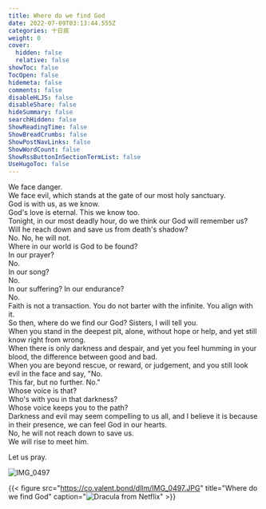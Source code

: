 ```yaml
---
title: Where do we find God
date: 2022-07-09T03:13:44.555Z
categories: 十日痰
weight: 0
cover:
  hidden: false
  relative: false
showToc: false
TocOpen: false
hidemeta: false
comments: false
disableHLJS: false
disableShare: false
hideSummary: false
searchHidden: false
ShowReadingTime: false
ShowBreadCrumbs: false
ShowPostNavLinks: false
ShowWordCount: false
ShowRssButtonInSectionTermList: false
UseHugoToc: false
---
```

We face danger.  
We face evil, which stands at the gate of our most holy sanctuary.  
God is with us, as we know.  
God's love is eternal. This we know too.  
Tonight, in our most deadly hour, do we think our God will remember us?  
Will he reach down and save us from death's shadow?  
No. No, he will not.  
Where in our world is God to be found?  
In our prayer?  
No.  
In our song?  
No.  
In our suffering? In our endurance?  
No.  
Faith is not a transaction. You do not barter with the infinite. You align with it.  
So then, where do we find our God? Sisters, I will tell you.  
When you stand in the deepest pit, alone, without hope or help, and yet still know right from wrong.  
When there is only darkness and despair, and yet you feel humming in your blood, the difference between good and bad.  
When you are beyond rescue, or reward, or judgement, and you still look evil in the face and say, "No.  
This far, but no further. No."  
Whose voice is that?  
Who's with you in that darkness?  
Whose voice keeps you to the path?  
Darkness and evil may seem compelling to us all, and I believe it is because in their presence, we can feel God in our hearts.  
No, he will not reach down to save us.  
We will rise to meet him.  

Let us pray.

![IMG_0497](https://co.valent.bond/dllm/IMG_0497.JPG)

{{< figure src="https://co.valent.bond/dllm/IMG_0497.JPG" title="Where do we find God" caption="![Dracula from Netflix](https://www.imdb.com/title/tt9139220/)" >}}

